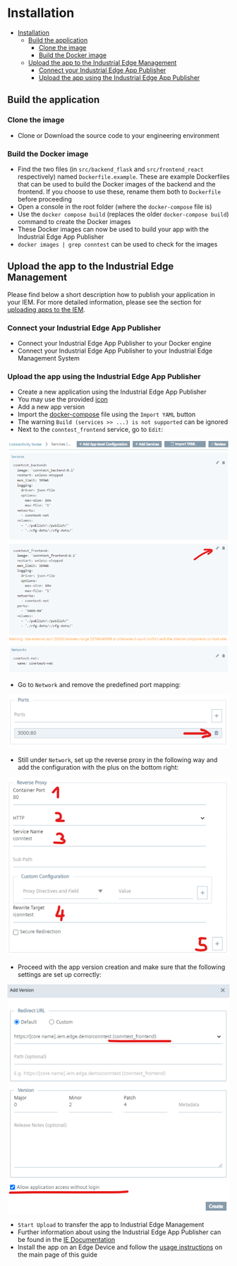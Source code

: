 # Installation

- [Installation](#installation)
  - [Build the application](#build-the-application)
    - [Clone the image](#clone-the-image)
    - [Build the Docker image](#build-the-docker-image)
  - [Upload the app to the Industrial Edge Management](#upload-the-app-to-the-industrial-edge-management)
    - [Connect your Industrial Edge App Publisher](#connect-your-industrial-edge-app-publisher)
    - [Upload the app using the Industrial Edge App Publisher](#upload-the-app-using-the-industrial-edge-app-publisher)
  
## Build the application

### Clone the image

- Clone or Download the source code to your engineering environment

### Build the Docker image

- Find the two files (in `src/backend_flask` and `src/frontend_react` respectively) named `Dockerfile.example`. These are example Dockerfiles that can be used to build the Docker images of the backend and the frontend. If you choose to use these, rename them both to `Dockerfile` before proceeding
- Open a console in the root folder (where the `docker-compose` file is)
- Use the `docker compose build` (replaces the older `docker-compose build`) command to create the Docker images
- These Docker images can now be used to build your app with the Industrial Edge App Publisher
- `docker images | grep conntest` can be used to check for the images

## Upload the app to the Industrial Edge Management

Please find below a short description how to publish your application in your IEM. For more detailed information, please see the section for [uploading apps to the IEM](https://github.com/industrial-edge/upload-app-to-iem).

### Connect your Industrial Edge App Publisher

- Connect your Industrial Edge App Publisher to your Docker engine
- Connect your Industrial Edge App Publisher to your Industrial Edge Management System

### Upload the app using the Industrial Edge App Publisher

- Create a new application using the Industrial Edge App Publisher
- You may use the provided [icon](/docs/graphics/conntest_edge.png)
- Add a new app version
- Import the [docker-compose](../docker-compose.yml) file using the `Import YAML` button
- The warning `Build (services >> ...) is not supported` can be ignored
- Next to the `conntest_frontend` service, go to `Edit`:

![02](/docs/graphics/conntest_02.png)
- Go to `Network` and remove the predefined port mapping:

![03](/docs/graphics/conntest_03.png)
- Still under `Network`, set up the reverse proxy in the following way and add the configuration with the plus on the bottom right:

![04](/docs/graphics/conntest_04.png)
- Proceed with the app version creation and make sure that the following settings are set up correctly:

![05](/docs/graphics/conntest_05.png)
- `Start Upload` to transfer the app to Industrial Edge Management
- Further information about using the Industrial Edge App Publisher can be found in the [IE Documentation](https://docs.eu1.edge.siemens.cloud/operator/index.html)
- Install the app on an Edge Device and follow the [usage instructions](/README.md#usage) on the main page of this guide